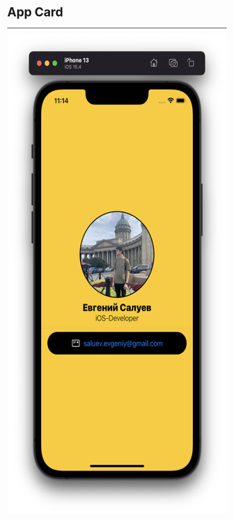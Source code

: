 
# App Card
_______________________________________________________________________________________________________________________________
<!-- ![](https://github.com/evsxe/evsxe/blob/main/Formation/Screen.png) -->
<img height="1100px" width="525" src="https://github.com/evsxe/evsxe/blob/main/Formation/Screen.png"></img>
